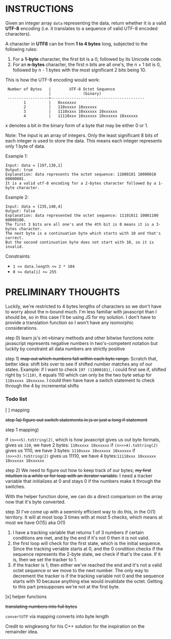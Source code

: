 # INSTRUCTIONS

Given an integer array `data` representing the data, return whether it is a valid **UTF-8** encoding (i.e. it translates to a sequence of valid UTF-8 encoded characters).

A character in **UTF8** can be from **1 to 4 bytes** long, subjected to the following rules:

1. For a **1-byte** character, the first bit is a 0, followed by its Unicode code.
2. For an **n-bytes** character, the first n bits are all one's, the n + 1 bit is 0, followed by n - 1 bytes with the most significant 2 bits being 10.

This is how the UTF-8 encoding would work:



     Number of Bytes   |        UTF-8 Octet Sequence
                       |              (binary)
     ------------------+-----------------------------------------
            1          |   0xxxxxxx
            2          |   110xxxxx 10xxxxxx
            3          |   1110xxxx 10xxxxxx 10xxxxxx
            4          |   11110xxx 10xxxxxx 10xxxxxx 10xxxxxx

x denotes a bit in the binary form of a byte that may be either 0 or 1.

Note: The input is an array of integers. Only the least significant 8 bits of each integer is used to store the data. This means each integer represents only 1 byte of data.

 

Example 1:

```
Input: data = [197,130,1]
Output: true
Explanation: data represents the octet sequence: 11000101 10000010 00000001.
It is a valid utf-8 encoding for a 2-bytes character followed by a 1-byte character.
```
Example 2:
```
Input: data = [235,140,4]
Output: false
Explanation: data represented the octet sequence: 11101011 10001100 00000100.
The first 3 bits are all one's and the 4th bit is 0 means it is a 3-bytes character.
The next byte is a continuation byte which starts with 10 and that's correct.
But the second continuation byte does not start with 10, so it is invalid.
 ```

Constraints:

- `1 <= data.length <= 2 * 104`
- `0 <= data[i] <= 255`

# PRELIMINARY THOUGHTS
Luckily, we're restricted to 4 bytes lengths of characters so we don't have to worry about the n-bound much.  I'm less familiar with javascript than I should be, so in this case I'll be using JS for my solution.  I don't have to provide a translation function so I won't have any isomorphic considerations.  

step 0) learn js's int->binary methods and other bitwise functions
     note: javascript represents negative numbers in two's-competent notation but luckily by constraint all data numbers are strictly positive

step 1) ~~map out which numbers fall within each byte range.~~ Scratch that, better idea: shift bits over to see if shifted number matches any of our states.  Example: if I want to check `197 (11000101)`, i could first see if, shifted right by `5(110)`, it equals 110 which can only be the two byte setup for `110xxxxx 10xxxxxx`. I could then have have a switch statement to check through the 4 by incremental shifts

### Todo list
[ ] mapping

~~step 1a) figure out switch statements in js or just a long if statement~~

step 1 mapping)

if `(n>>>5).toString(2)`, which is how javascript gives us out byte formats, gives us `110`, we have 2 bytes: `110xxxxx 10xxxxxx` 
if `(n>>>4).toString(2)` gives us 1110, we have 3 bytes: `1110xxxx 10xxxxxx 10xxxxxx`
if `(n>>>3).toString(2)` gives us 11110, we have 4 bytes:`11110xxx 10xxxxxx 10xxxxxx 10xxxxxx`

step 2) We need to figure out how to keep track of our bytes; ~~my first intuition is a while or for loop with an iterator variable.~~ I need a tracker variable that initializes at 0 and stays 0 if the numbers make it through the switches.  

 With the helper function done, we can do a direct comparison on the array now that it's byte converted.

step 3) I've come up with a seeminly efficient way to do this, in the O(1) territory.
     It will at most loop 3 times with at most 5 checks, which means at most we have O(15) aka O(1)
1. I have a tracking variable that returns 1 of 3 numbers if certain conditions are met, and by the end if it's not 0 then it is not valid.  
2. the first loop will check for the first state, which is the initial sequence. Since the tracking veriable starts at 0, and the 0 condition checks if the sequence represents the 2-byte state, we check if that's the case. If it is, then we set the tracker to 1.
3. if the tracker is 1, then either we've reached the end and it's not a valid octet sequence or we move to the next number.  The only way to decrement the tracker is if the tracking variable not 0 and the sequence starts with 10 because anything else would invalidate the octet.  Getting to this part presupposes we're not at the first byte.  

[x] helper functions

~~translating numbers into full bytes~~

`convertUTF` via mapping converts into byte length
     



Credit to wingkwong for his C++ solution for the inspiration on the remainder idea.
